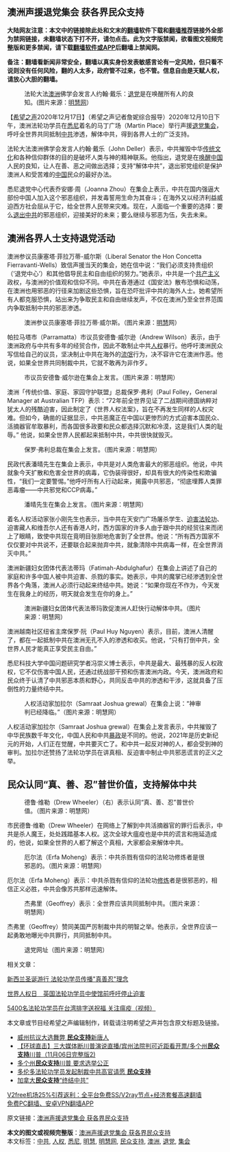  <h2>澳洲声援退党集会 获各界民众支持</h2> <p class="notice"><b>大陆网友注意：本文中的链接除此处和文末的<a href="https://github.com/bannedbook/fanqiang" >翻墙</a>软件下载和<a href="https://github.com/killgcd/justmysocks/blob/master/README.md">翻墙推荐</a>链接外全部为禁网链接，未翻墙状态下打不开，请勿点击。此为文字版禁闻，欲看图文视频完整版和更多禁闻，请下载<a href="https://github.com/bannedbook/fanqiang">翻墙软件或APP</a>后翻墙上禁闻网。</p><p>备注：翻墙看新闻非常安全，翻墙以真实身份发表敏感言论有一定风险，但只看不说则没有任何风险，翻的人太多，政府管不过来，也不管。信息自由是天赋人权，请放心大胆的翻墙。</b></p>  <div class="entry"> <figure><figcaption>法轮大法<a href="https://www.bannedbook.org/bnews/tag/%e6%be%b3%e6%b4%b2/" class="st_tag internal_tag" rel="tag" title="标签 澳洲 下的日志">澳洲</a>佛学会发言人约翰·戴乐：<a href="https://www.bannedbook.org/bnews/tag/%e9%80%80%e5%85%9a/" class="st_tag internal_tag" rel="tag" title="标签 退党 下的日志">退党</a>是在唤醒所有人的良知。(图片来源：<a href="https://www.bannedbook.org/bnews/tag/%e6%98%8e%e6%85%a7%e7%bd%91/" class="st_tag internal_tag" rel="tag" title="标签 明慧网 下的日志">明慧网</a>）</figcaption></figure> <p>【<span class='wp_keywordlink_affiliate'><a href="https://www.soundofhope.org" title="希望之声" target="_blank">希望之声</a></span>2020年12月17日】（希望之声记者詹妮综合报导）2020年12月10日下午，澳洲法轮功学员在<a href="https://www.bannedbook.org/bnews/tag/%e6%82%89%e5%b0%bc/" class="st_tag internal_tag" rel="tag" title="标签 悉尼 下的日志">悉尼</a>着名的马丁广场（Martin Place）举行声援<span class='wp_keywordlink'><a href="http://tuidang.epochtimes.com/" title="退党" rel="nofollow" target="_blank">退党</a></span><a href="https://www.bannedbook.org/bnews/tag/%E9%9B%86%E4%BC%9A/" class="st_tag internal_tag" rel="tag" title="标签 集会 下的日志">集会</a>，呼吁全世界共同抵制<a href="https://www.bannedbook.org/bnews/tag/%e4%b8%ad%e5%85%b1/" class="st_tag internal_tag" rel="tag" title="标签 中共 下的日志">中共</a>渗透，解体中共，得到各界人士的广泛支持。</p> <p>法轮大法澳洲佛学会发言人约翰·戴乐（John Deller）表示，中共摧毁中华<span class='wp_keywordlink_affiliate'><a href="https://www.bannedbook.org/bnews/tculture/" title="传统文化" target="_blank">传统文化</a></span>和各种信仰群体的目的是破坏人类与神的精神联系。他指出，退党是在<span class='wp_keywordlink'><a href="https://www.bannedbook.org/forum2/topic994.html" title="唤醒中国：国民革命中的政治、文化与阶级" target="_blank">唤醒中国</a></span>人民的良知，让人在善、恶之间做出选择；支持“解体中共”，退出邪党组织是保护澳洲人和受苦难的<span class='wp_keywordlink_affiliate'><a href="https://www.bannedbook.org/" title="中国" target="_blank">中国</a></span>民众的最好办法。</p> <p>悉尼退党中心代表乔安娜·周（Joanna Zhou）在集会上表示，中共在国内强逼大部份中国人加入这个邪恶组织，并发毒誓用生命为其奋斗；在海外又以经济利益威迫西方社会屈从于它，给全世界人民带来灾难。现在，人面临一个重要的选择：要么<span class='wp_keywordlink'><a href="http://tuidang.epochtimes.com/" title="退出中共" target="_blank">退出中共</a></span>的邪恶组织，迎接美好的未来；要么继续与邪恶为伍，失去未来。</p> <h2>澳洲各界人士支持退党活动</h2> <p>澳洲参议员康塞塔·菲拉万蒂-威尔斯（Liberal Senator the Hon Concetta Fierravanti-Wells）致信声援当天的集会，她在信中说：“我们必须支持贵组织（‘退党中心’）和其他倡导民主和自由组织的努力。”她表示，中共是一个<span class='wp_keywordlink'><a href="https://www.bannedbook.org/forum2/topic6177.html" title="《共产主义的终极目的》" target="_blank">共产主义</a></span>政权，与澳洲的价值观和信仰不同。中共在香港通过《国安法》散布恐惧和动荡，在澳洲也用邪恶的行径来加剧这些恐惧，旨在恐吓批评中共的海外人士。她希望所有人都克服恐惧，站出来为争取民主和自由继续发声，不仅在澳洲乃至全世界范围内争取抵制中共的邪恶渗透。</p> <figure><figcaption>澳洲参议员康塞塔·菲拉万蒂·威尔斯。（图片来源：<a href="https://www.bannedbook.org/bnews/tag/%E6%98%8E%E6%85%A7/" class="st_tag internal_tag" rel="tag" title="标签 明慧 下的日志">明慧</a>网）</figcaption></figure> <p>帕拉马塔市（Parramatta）市议员安德鲁·威尔逊（Andrew Wilson）表示，由于澳洲政府与中共有多年的经贸合作，因此不敢制止中共<a href="https://www.bannedbook.org/bnews/tag/%e4%ba%ba%e6%9d%83/" class="st_tag internal_tag" rel="tag" title="标签 人权 下的日志">人权</a>暴行。他呼吁澳洲民众写信给自己的议员，坚决制止中共在海外的<span class='wp_keywordlink'><a href="https://www.bannedbook.org/forum11/topic282.html" title="禁片：评中国共产党的流氓本性" target="_blank">流氓</a></span>行为，决不容许它在澳洲作恶。他说，如果全世界共同制裁中共，它就不敢再为非作歹。</p>  <figure><figcaption>市议员安德鲁·威尔逊在集会上发言。（图片来源：明慧网）</figcaption></figure> <p>澳洲「传统价值、家庭、家园守护联盟」总裁保罗·弗利（Paul Folley，General Manager at Australian TFP）表示：“72年前全世界见证了二战期间德国纳粹对犹太人的残酷迫害，因此制定了《世界人权法案》，旨在不再发生同样的人权灾难。但如今，确凿的证据显示，中共恶魔正在中国以更惨烈的方式迫害本国民众、活摘器官牟取暴利，而各国很多政要和民众都选择沉默和冷漠，这是我们人类的耻辱。” 他说，如果全世界人民都起来抵制中共，中共很快就毁灭。</p> <figure><figcaption>保罗·弗利总裁在集会上发言。（图片来源：明慧网）</figcaption></figure> <p>民政代表潘晴先生在集会上表示，中共是对人类危害最大的邪恶组织。他说，中共就象今天扩散和危害全世界的病毒，它伪装得很好，却具有很大的传染性和欺骗性，“我们一定要警惕。”他呼吁所有人行动起来，揭露中共邪恶，“彻底埋葬人类罪恶毒瘤——中共邪党和CCP病毒。”</p> <figure><figcaption>潘晴先生在集会上发言。（图片来源：明慧网）</figcaption></figure> <p>着名人权活动家张小刚先生也表示，当中共在天安门广场屠杀学生、<span class='wp_keywordlink'><a href="https://www.bannedbook.org/forum11/topic278.html" title="评江泽民与中共相互利用迫害法轮功" target="_blank">迫害法轮功</a></span>、迫害藏人和维吾尔人还有香港人时，西方国家的许多人由于跟中共的经贸往来而闭上了眼睛，致使中共现在竟明目张胆地危害到了全世界。他说：“所有西方国家不仅仅要对中共说不，还要联合起来抛弃中共，就象清除中共病毒一样，在全世界消灭中共。”</p> <p>澳洲新疆妇女团体代表法蒂玛（Fatimah-Abdulghafur）在集会上讲述了自己的家庭和许多中国人被中共迫害、杀戮的事实。她表示，中共的魔掌已经渗透到全世界各个角落，澳洲人必须行动起来终结中共。她说：“如果你现在不作为，今天发生在我身上的经历，明天就会发生在你的身上。”</p> <figure><figcaption>澳洲新疆妇女团体代表法蒂玛敦促澳洲人赶快行动解体中共。（图片来源：明慧网）</figcaption></figure> <p>澳洲越南社区纽省主席保罗·阮（Paul Huy Nguyen）表示，目前，澳洲人清醒了，都在一起抵制中共在澳洲无孔不入的渗透和收买。他说，“只有打倒中共，全世界人民才能真正享受民主自由。”</p>  <p>悉尼科技大学中国问题研究学者冯崇义博士表示，中共是最大、最残暴的反人权政权，它不仅伤害中国人民，还通过统战部干预和伤害澳洲内政。今天，澳洲政府和民众终于认清了中共邪恶本质和野心，共同反击中共的渗透和干涉，这就具备了压倒性的力量终结中共。</p> <figure><figcaption>人权活动家加拉尔（Samraat Joshua grewal）在集会上说：“神审判已经降临。”（图片来源：明慧网）</figcaption></figure> <p>人权活动家加拉尔（Samraat Joshua grewal）在集会上发言表示，中共摧毁了中华民族数千年文化，中国人民和中共<span class='wp_keywordlink'><a href="https://www.bannedbook.org/forum11/topic276.html" title="禁片：评中国共产党的暴政" target="_blank">暴政</a></span>是不同的。他说，2021年是历史新纪元的开始，人们正在觉醒，中共要灭亡了。和中共一起反对神的人，都会受到神的审判。加拉尔还赞扬了法轮功学员在讲真相、反迫害中制止中共邪恶谎言的正义之举。</p> <h2>民众认同“真、善、忍”普世价值，支持解体中共</h2> <figure><figcaption>德鲁·维勒（Drew Wheeler）（右）表示认同“真、善、忍”普世价值。（图片来源：明慧网）</figcaption></figure> <p>市民德鲁·维勒（Drew Wheeler）在网络上了解到中共活摘器官的罪行后表示，中共是杀人魔王，处处践踏基本人权。这次全球大瘟疫也是中共的谎言和拖延造成的，他说，如果全世界的人都了解这个真相，大家都会来解体中共。</p> <figure><figcaption>厄尔法（Erfa Moheng）表示：中共杀戮有信仰的法轮功修炼者是很邪恶的。（图片来源：明慧网）</figcaption></figure> <p>厄尔法（Erfa Moheng）表示：中共杀戮有信仰的法轮功<span class='wp_keywordlink'><a href="https://www.qi-gong.me/" title="气功修炼网" target="_blank">修炼</a></span>者是很邪恶的，相信正义必胜，中共会像苏共那样迅速解体。</p> <figure><figcaption>杰弗里（Geoffrey）表示：全世界应该共同抵制中共。（图片来源：明慧网）</figcaption></figure> <p>杰弗里（Geoffrey）赞同美国严厉制裁中共的明智之举。他表示，全世界应该一起勇敢地曝光中共罪行，共同抵制中共。</p>  <figure><figcaption>退党网址（图片来源：明慧网）</figcaption></figure> <p>相关文章：</p> <p><a href="https://www.soundofhope.org/post/453886">新西兰圣诞游行 法轮功学员传播&quot;真善忍&quot;理念</a></p> <p><a href="https://www.soundofhope.org/post/452413">世界人权日　英国法轮功学员中使馆前呼吁停止迫害</a></p> <p><a href="https://www.soundofhope.org/post/450037">5400名法轮功学员在台湾排字送祝福 关注瘟疫（视频）</a></p> <p>本文章或节目经希望之声编辑制作，转载请注明希望之声并包含原文标题及链接。</p>  <ul class='op-related-articles' title='相关阅读'> <li><a href='https://www.bannedbook.org/bnews/bannedvideo/20201204/1441623.html' target='_blank'>威州抗议大选舞弊 <b>民众支持</b>新唐人</a></li> <li><a href='https://www.bannedbook.org/bnews/bannedvideo/20201107/1427217.html' target='_blank'>【环球直击】三大媒体断川普演说直播/宾州法院判可近距看开票/多个州<b>民众支持</b>川普（11月06日完整版2)</a></li> <li><a href='https://www.bannedbook.org/bnews/bannedvideo/20201107/1427052.html' target='_blank'>多个州<b>民众支持</b>川普 要求选举公正</a></li> <li><a href='https://www.bannedbook.org/bnews/comments/20201030/1422576.html' target='_blank'>多伦多法轮功学员发起制裁中共高官请愿 <b>民众支持</b></a></li> <li><a href='https://www.bannedbook.org/bnews/bannedvideo/20201026/1420371.html' target='_blank'>加拿大<b>民众支持</b>“终结中共”</a></li> </ul> <p class="texttj"> <a href="https://github.com/bannedbook/fanqiang/wiki/V2ray%E6%9C%BA%E5%9C%BA" target="_blank">V2free机场25%引荐返利：全平台免费SS/V2ray节点+经济套餐高速翻墙</a><br/> <a href="https://github.com/bannedbook/fanqiang/wiki/%E7%A6%81%E9%97%BB%E7%BD%91%E5%AE%89%E5%8D%93%E7%BF%BB%E5%A2%99%E6%96%B0%E9%97%BBAPP" target="_blank">免费PC翻墙、安卓VPN翻墙APP</a></p><p>原文链接：<a class="src_link"  href="https://www.soundofhope.org/post/454630" target="_blank">澳洲声援退党集会 获各界民众支持</a></p><a name='sharetosocial'></a>       <div><b>本文的图文或视频完整版</b>：<a href='https://www.bannedbook.org/bnews/comments/20201218/1449975.html'>澳洲声援退党集会 获各界民众支持</a></div>  </div><!--END ENTRY--> <div class="postfooter"> <div>本文标签：<a href="https://www.bannedbook.org/bnews/tag/%e4%b8%ad%e5%85%b1/" rel="tag">中共</a>, <a href="https://www.bannedbook.org/bnews/tag/%e4%ba%ba%e6%9d%83/" rel="tag">人权</a>, <a href="https://www.bannedbook.org/bnews/tag/%e6%82%89%e5%b0%bc/" rel="tag">悉尼</a>, <a href="https://www.bannedbook.org/bnews/tag/%E6%98%8E%E6%85%A7/" rel="tag">明慧</a>, <a href="https://www.bannedbook.org/bnews/tag/%e6%98%8e%e6%85%a7%e7%bd%91/" rel="tag">明慧网</a>, <a href="https://www.bannedbook.org/bnews/tag/%E6%B0%91%E4%BC%97%E6%94%AF%E6%8C%81/" rel="tag">民众支持</a>, <a href="https://www.bannedbook.org/bnews/tag/%e6%be%b3%e6%b4%b2/" rel="tag">澳洲</a>, <a href="https://www.bannedbook.org/bnews/tag/%e9%80%80%e5%85%9a/" rel="tag">退党</a>, <a href="https://www.bannedbook.org/bnews/tag/%E9%9B%86%E4%BC%9A/" rel="tag">集会</a></div>  </div><!--END POSTFOOTER--> 